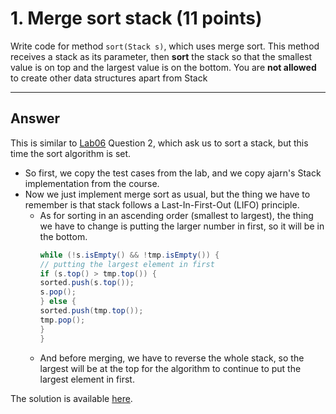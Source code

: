 # 1. Merge sort stack (11 points)

Write code for method `sort(Stack s)`, which uses merge sort. This method receives a stack as its parameter, then **sort** the stack so that the smallest value is on top and the largest value is on the bottom. You are **not allowed** to create other data structures apart from Stack

---

## **Answer**

This is similar to [Lab06](../../../LAB06_Stack) Question 2, which ask us to sort a stack, but this time the sort algorithm is set.

- So first, we copy the test cases from the lab, and we copy ajarn's Stack implementation from the course.
- Now we just implement merge sort as usual, but the thing we have to remember is that stack follows a Last-In-First-Out (LIFO) principle.
  - As for sorting in an ascending order (smallest to largest), the thing we have to change is putting the larger number in first, so it will be in the bottom.
    ```java
    while (!s.isEmpty() && !tmp.isEmpty()) {
    // putting the largest element in first
    if (s.top() > tmp.top()) {
    sorted.push(s.top());
    s.pop();
    } else {
    sorted.push(tmp.top());
    tmp.pop();
    }
    }
    ```
  - And before merging, we have to reverse the whole stack, so the largest will be at the top for the algorithm to continue to put the largest element in first.

The solution is available [here](UseStack.java).

